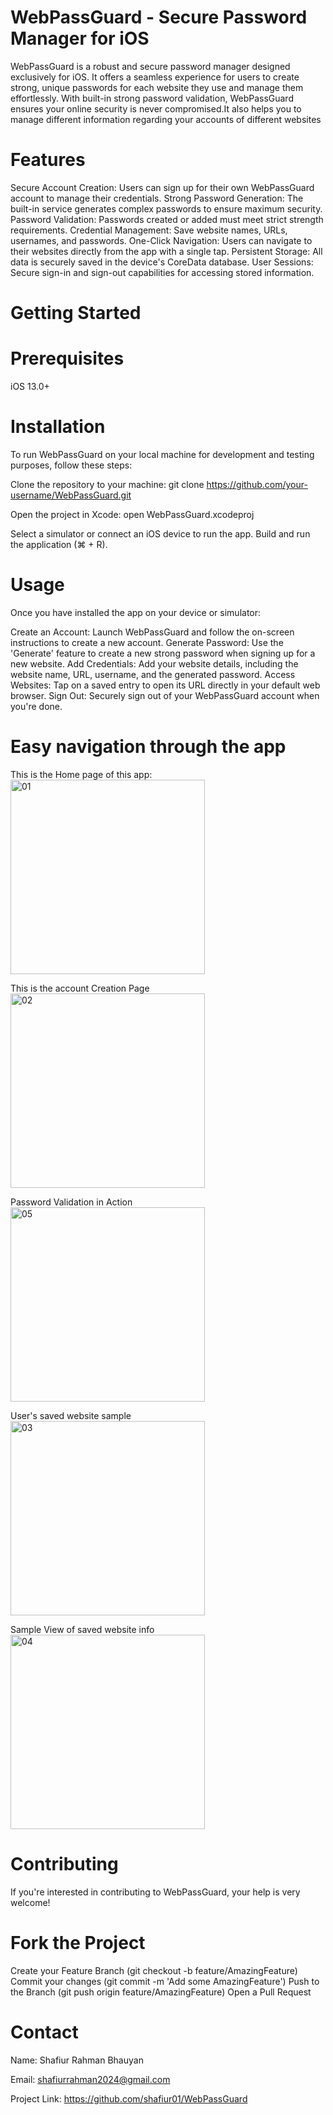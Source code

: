 # WebPassGuard - Secure Password Manager for iOS
WebPassGuard is a robust and secure password manager designed exclusively for iOS. It offers a seamless experience for users to create strong, unique passwords for each website they use and manage them effortlessly. With built-in strong password validation, WebPassGuard ensures your online security is never compromised.It also helps you to manage different information regarding your accounts of different websites

# Features
Secure Account Creation: Users can sign up for their own WebPassGuard account to manage their credentials.
Strong Password Generation: The built-in service generates complex passwords to ensure maximum security.
Password Validation: Passwords created or added must meet strict strength requirements.
Credential Management: Save website names, URLs, usernames, and passwords.
One-Click Navigation: Users can navigate to their websites directly from the app with a single tap.
Persistent Storage: All data is securely saved in the device's CoreData database.
User Sessions: Secure sign-in and sign-out capabilities for accessing stored information.

# Getting Started
# Prerequisites
iOS 13.0+

# Installation
To run WebPassGuard on your local machine for development and testing purposes, follow these steps:

Clone the repository to your machine:
git clone https://github.com/your-username/WebPassGuard.git

Open the project in Xcode:
open WebPassGuard.xcodeproj

Select a simulator or connect an iOS device to run the app.
Build and run the application (⌘ + R).

# Usage
Once you have installed the app on your device or simulator:

Create an Account: Launch WebPassGuard and follow the on-screen instructions to create a new account.
Generate Password: Use the 'Generate' feature to create a new strong password when signing up for a new website.
Add Credentials: Add your website details, including the website name, URL, username, and the generated password.
Access Websites: Tap on a saved entry to open its URL directly in your default web browser.
Sign Out: Securely sign out of your WebPassGuard account when you're done.

# Easy navigation through the app
This is the Home page of this app:
<img width="311" alt="01" src="https://github.com/shafiur01/WebPassGuard/assets/66236598/0a9a1b4f-1dde-46c8-948d-4dd07a3787f7">

This is the account Creation Page
<img width="311" alt="02" src="https://github.com/shafiur01/WebPassGuard/assets/66236598/c0ceca00-2af6-4532-b3e9-24c73a574f53">

Password Validation in Action
<img width="311" alt="05" src="https://github.com/shafiur01/WebPassGuard/assets/66236598/36ecf557-5fbe-4755-ad35-50504d2d84a3">

User's saved website sample
<img width="311" alt="03" src="https://github.com/shafiur01/WebPassGuard/assets/66236598/7841e2f4-1b83-488b-b124-32ce7b42d233">

Sample View of saved website info
<img width="311" alt="04" src="https://github.com/shafiur01/WebPassGuard/assets/66236598/c5f5878e-4e1f-4e4f-8cbb-26e85ce4ff3b">


# Contributing
If you're interested in contributing to WebPassGuard, your help is very welcome!

# Fork the Project
Create your Feature Branch (git checkout -b feature/AmazingFeature)
Commit your changes (git commit -m 'Add some AmazingFeature')
Push to the Branch (git push origin feature/AmazingFeature)
Open a Pull Request


# Contact
Name: Shafiur Rahman Bhauyan

Email: shafiurrahman2024@gmail.com

Project Link: https://github.com/shafiur01/WebPassGuard
